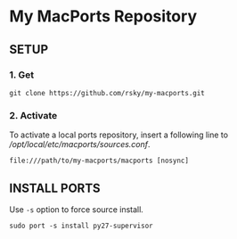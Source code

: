 # My MacPorts Repository

## SETUP

### 1. Get

```
git clone https://github.com/rsky/my-macports.git
```

### 2. Activate

To activate a local ports repository, insert a following line to */opt/local/etc/macports/sources.conf*.

```
file:///path/to/my-macports/macports [nosync]
```

## INSTALL PORTS

Use `-s` option to force source install.

```
sudo port -s install py27-supervisor
```
